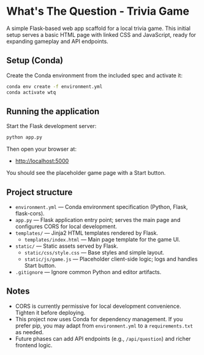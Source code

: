 # What's The Question - Trivia Game

A simple Flask-based web app scaffold for a local trivia game. This initial setup serves a basic HTML page with linked CSS and JavaScript, ready for expanding gameplay and API endpoints.

## Setup (Conda)

Create the Conda environment from the included spec and activate it:

```bash
conda env create -f environment.yml
conda activate wtq
```

## Running the application

Start the Flask development server:

```bash
python app.py
```

Then open your browser at:

- <http://localhost:5000>

You should see the placeholder game page with a Start button.

## Project structure

- `environment.yml` — Conda environment specification (Python, Flask, flask-cors).
- `app.py` — Flask application entry point; serves the main page and configures CORS for local development.
- `templates/` — Jinja2 HTML templates rendered by Flask.
  - `templates/index.html` — Main page template for the game UI.
- `static/` — Static assets served by Flask.
  - `static/css/style.css` — Base styles and simple layout.
  - `static/js/game.js` — Placeholder client-side logic; logs and handles Start button.
- `.gitignore` — Ignore common Python and editor artifacts.

## Notes

- CORS is currently permissive for local development convenience. Tighten it before deploying.
- This project now uses Conda for dependency management. If you prefer pip, you may adapt from `environment.yml` to a `requirements.txt` as needed.
- Future phases can add API endpoints (e.g., `/api/question`) and richer frontend logic.


